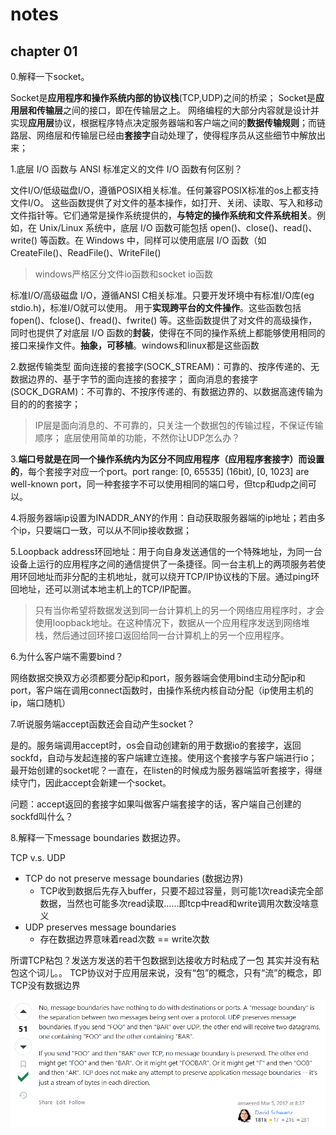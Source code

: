 # notes

## chapter 01

0.解释一下socket。

Socket是**应用程序和操作系统内部的协议栈**(TCP,UDP)之间的桥梁；
Socket是**应用层和传输层**之间的接口，即在传输层之上。
网络编程的大部分内容就是设计并实现**应用层**协议，根据程序特点决定服务器端和客户端之间的**数据传输规则**；而链路层、网络层和传输层已经由**套接字**自动处理了，使得程序员从这些细节中解放出来；

1.底层 I/O 函数与 ANSI 标准定义的文件 I/O 函数有何区别？

文件I/O/低级磁盘I/O，遵循POSIX相关标准。任何兼容POSIX标准的os上都支持文件I/O。
这些函数提供了对文件的基本操作，如打开、关闭、读取、写入和移动文件指针等。它们通常是操作系统提供的，**与特定的操作系统和文件系统相关**。例如，在 Unix/Linux 系统中，底层 I/O 函数可能包括 open()、close()、read()、write() 等函数。在 Windows 中，同样可以使用底层 I/O 函数（如 CreateFile()、ReadFile()、WriteFile()
> windows严格区分文件io函数和socket io函数

标准I/O/高级磁盘 I/O，遵循ANSI C相关标准。只要开发环境中有标准I/O库(eg stdio.h)，标准I/O就可以使用。
用于**实现跨平台的文件操作**。这些函数包括 fopen()、fclose()、fread()、fwrite() 等。这些函数提供了对文件的高级操作，同时也提供了对底层 I/O 函数的**封装**，使得在不同的操作系统上都能够使用相同的接口来操作文件。**抽象，可移植**。windows和linux都是这些函数

2.数据传输类型
面向连接的套接字(SOCK_STREAM)：可靠的、按序传递的、无数据边界的、基于字节的面向连接的套接字；
面向消息的套接字(SOCK_DGRAM)：不可靠的、不按序传递的、有数据边界的、以数据高速传输为目的的的套接字；
> IP层是面向消息的、不可靠的，只关注一个数据包的传输过程，不保证传输顺序；
> 底层使用简单的功能，不然你让UDP怎么办？

3.**端口号就是在同一个操作系统内为区分不同应用程序（应用程序套接字）而设置的**，每个套接字对应一个port。port range: [0, 65535] (16bit), [0, 1023] are well-known port，同一种套接字不可以使用相同的端口号，但tcp和udp之间可以。

4.将服务器端ip设置为INADDR_ANY的作用：自动获取服务器端的ip地址；若由多个ip，只要端口一致，可以从不同ip接收数据；

5.Loopback address环回地址：用于向自身发送通信的一个特殊地址，为同一台设备上运行的应用程序之间的通信提供了一条捷径。同一台主机上的两项服务若使用环回地址而非分配的主机地址，就可以绕开TCP/IP协议栈的下层。通过ping环回地址，还可以测试本地主机上的TCP/IP配置。
> 只有当你希望将数据发送到同一台计算机上的另一个网络应用程序时，才会使用loopback地址。在这种情况下，数据从一个应用程序发送到网络堆栈，然后通过回环接口返回给同一台计算机上的另一个应用程序。

6.为什么客户端不需要bind？

网络数据交换双方必须都要分配ip和port，服务器端会使用bind主动分配ip和port，客户端在调用connect函数时，由操作系统内核自动分配（ip使用主机的ip，端口随机）

7.听说服务端accept函数还会自动产生socket？

是的。服务端调用accept时，os会自动创建新的用于数据io的套接字，返回sockfd，自动与发起连接的客户端建立连接。使用这个套接字与客户端进行io；
最开始创建的socket呢？一直在，在listen的时候成为服务器端监听套接字，得继续守门，因此accept会新建一个socket。

问题：accept返回的套接字如果叫做客户端套接字的话，客户端自己创建的sockfd叫什么？

8.解释一下message boundaries 数据边界。

TCP v.s. UDP

- TCP do not preserve message boundaries (数据边界)
  - TCP收到数据后先存入buffer，只要不超过容量，则可能1次read读完全部数据，当然也可能多次read读取……即tcp中read和write调用次数没啥意义
- UDP preserves message boundaries
  - 存在数据边界意味着read次数 == write次数

所谓TCP粘包？发送方发送的若干包数据到达接收方时粘成了一包
其实并没有粘包这个词儿。。
TCP协议对于应用层来说，没有“包”的概念，只有“流”的概念，即TCP没有数据边界

![picture 0](../images/4e2ee45016c5d039fe53be899f649f3f49b0b1ca399eb317d58f5b4cbd2eb11f.png)  
